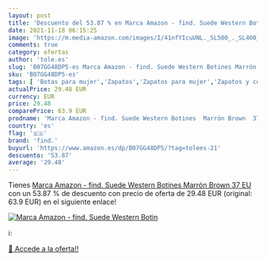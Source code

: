 ```yaml
---
layout: post
title: 'Descuento del 53.87 % en Marca Amazon - find. Suede Western Botin'
date: 2021-11-18 06:15:25
image: 'https://m.media-amazon.com/images/I/41nfYIcuUNL._SL500_._SL400_.jpg'
comments: true
category: ofertas
author: 'tole.es'
slug: 'B07GG48DP5-es Marca Amazon - find. Suede Western Botines Marrón Brown 37 EU'
sku: 'B07GG48DP5-es'
tags: [ 'Botas para mujer','Zapatos','Zapatos para mujer','Zapatos y complementos','botines','find.', ]
actualPrice: 29.48 EUR
currency: EUR
price: 29.48
comparePrice: 63.9 EUR
prodname: 'Marca Amazon - find. Suede Western Botines  Marrón Brown  37 EU'
country: 'es'
flag: '🇪🇸'
brand: 'find.'
buyurl: 'https://www.amazon.es/dp/B07GG48DP5/?tag=tolees-21'
descuento: '53.87'
average: '29.48'
---
```


Tienes [Marca Amazon - find. Suede Western Botines  Marrón Brown  37 EU](https://www.amazon.es/dp/B07GG48DP5/?tag=tolees-21) con un 53.87 % de descuento con precio de oferta de 29.48 EUR (original: 63.9 EUR) en el siguiente enlace!

[![Marca Amazon - find. Suede Western Botin](https://m.media-amazon.com/images/I/41nfYIcuUNL._SL500_._SL400_.jpg)](https://www.amazon.es/dp/B07GG48DP5/?tag=tolees-21)

ℹ️:


[🛒 Accede a la oferta!!](https://www.amazon.es/dp/B07GG48DP5/?tag=tolees-21)
